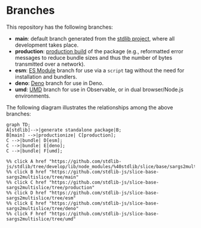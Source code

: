 <!--

@license Apache-2.0

Copyright (c) 2022 The Stdlib Authors.

Licensed under the Apache License, Version 2.0 (the "License");
you may not use this file except in compliance with the License.
You may obtain a copy of the License at

    http://www.apache.org/licenses/LICENSE-2.0

Unless required by applicable law or agreed to in writing, software
distributed under the License is distributed on an "AS IS" BASIS,
WITHOUT WARRANTIES OR CONDITIONS OF ANY KIND, either express or implied.
See the License for the specific language governing permissions and
limitations under the License.

-->

# Branches

This repository has the following branches:

-   **main**: default branch generated from the [stdlib project][stdlib-url], where all development takes place.
-   **production**: [production build][production-url] of the package (e.g., reformatted error messages to reduce bundle sizes and thus the number of bytes transmitted over a network).
-   **esm**: [ES Module][esm-url] branch for use via a `script` tag without the need for installation and bundlers.
-   **deno**: [Deno][deno-url] branch for use in Deno.
-   **umd**: [UMD][umd-url] branch for use in Observable, or in dual browser/Node.js environments.

The following diagram illustrates the relationships among the above branches:

```mermaid
graph TD;
A[stdlib]-->|generate standalone package|B;
B[main] -->|productionize| C[production];
C -->|bundle| D[esm];
C -->|bundle| E[deno];
C -->|bundle| F[umd];

%% click A href "https://github.com/stdlib-js/stdlib/tree/develop/lib/node_modules/%40stdlib/slice/base/sargs2multislice"
%% click B href "https://github.com/stdlib-js/slice-base-sargs2multislice/tree/main"
%% click C href "https://github.com/stdlib-js/slice-base-sargs2multislice/tree/production"
%% click D href "https://github.com/stdlib-js/slice-base-sargs2multislice/tree/esm"
%% click E href "https://github.com/stdlib-js/slice-base-sargs2multislice/tree/deno"
%% click F href "https://github.com/stdlib-js/slice-base-sargs2multislice/tree/umd"
```

[stdlib-url]: https://github.com/stdlib-js/stdlib/tree/develop/lib/node_modules/%40stdlib/slice/base/sargs2multislice
[production-url]: https://github.com/stdlib-js/slice-base-sargs2multislice/tree/production
[deno-url]: https://github.com/stdlib-js/slice-base-sargs2multislice/tree/deno
[umd-url]: https://github.com/stdlib-js/slice-base-sargs2multislice/tree/umd
[esm-url]: https://github.com/stdlib-js/slice-base-sargs2multislice/tree/esm